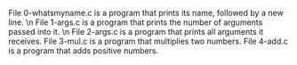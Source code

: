 File 0-whatsmyname.c is a program that prints its name, followed by a new line. \n
File 1-args.c is a program that prints the number of arguments passed into it. \n
File 2-args.c is a program that prints all arguments it receives.
File 3-mul.c is a program that multiplies two numbers.
File 4-add.c is a program that adds positive numbers.  